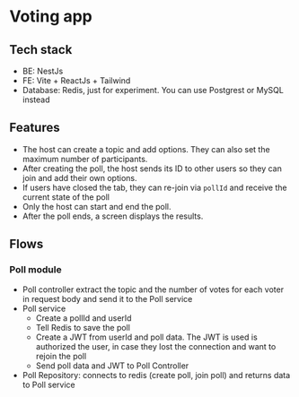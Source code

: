 # Voting app

## Tech stack

- BE: NestJs
- FE: Vite + ReactJs + Tailwind
- Database: Redis, just for experiment. You can use Postgrest or MySQL instead

## Features

- The host can create a topic and add options. They can also set the maximum number of participants.
- After creating the poll, the host sends its ID to other users so they can join and add their own options.
- If users have closed the tab, they can re-join via `pollId` and receive the current state of the poll
- Only the host can start and end the poll.
- After the poll ends, a screen displays the results.

## Flows

### Poll module

- Poll controller extract the topic and the number of votes for each voter in request body and send it to the Poll service
- Poll service
  - Create a pollId and userId
  - Tell Redis to save the poll
  - Create a JWT from userId and poll data. The JWT is used is authorized the user, in case they lost the connection and want to rejoin the poll
  - Send poll data and JWT to Poll Controller
- Poll Repository: connects to redis (create poll, join poll) and returns data to Poll service
